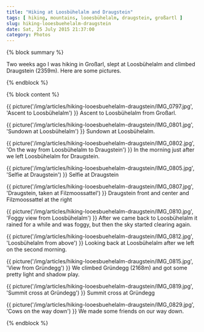 ```yaml
---
title: "Hiking at Loosbühelalm and Draugstein"
tags: [ hiking, mountains, looesbühelalm, draugstein, großartl ]
slug: hiking-looesbuehelalm-draugstein
date: Sat, 25 July 2015 21:37:00
category: Photos
---
```

{% block summary %}

Two weeks ago I was hiking in Großarl, slept at Loosbühelalm and climbed Draugstein (2359m). Here are some pictures.

{% endblock %}

{% block content %}

{{ picture('/img/articles/hiking-looesbuehelalm-draugstein/IMG_0797.jpg', 'Ascent to Loosbühelalm') }}
Ascent to Loosbühelalm from Großarl.

{{ picture('/img/articles/hiking-looesbuehelalm-draugstein/IMG_0801.jpg', 'Sundown at Loosbühelalm') }}
Sundown at Loosbühelalm.

{{ picture('/img/articles/hiking-looesbuehelalm-draugstein/IMG_0802.jpg', 'On the way from Loosbühelalm to Draugstein') }}
In the morning just after we left Loosbühelalm for Draugstein.

{{ picture('/img/articles/hiking-looesbuehelalm-draugstein/IMG_0805.jpg', 'Selfie at Draugstein') }}
Selfie at Draugstein

{{ picture('/img/articles/hiking-looesbuehelalm-draugstein/IMG_0807.jpg', 'Draugstein, taken at Filzmoossattel') }}
Draugstein front and center and Filzmoossattel at the right

{{ picture('/img/articles/hiking-looesbuehelalm-draugstein/IMG_0810.jpg', 'Foggy view from Loosbühelalm') }}
After we came back to Loosbühelalm it rained for a while and was foggy, but then the sky started clearing again.

{{ picture('/img/articles/hiking-looesbuehelalm-draugstein/IMG_0812.jpg', 'Loosbühelalm from above') }}
Looking back at Loosbühelalm after we left on the second morning.

{{ picture('/img/articles/hiking-looesbuehelalm-draugstein/IMG_0815.jpg', 'View from Gründegg') }}
We climbed Gründegg (2168m) and got some pretty light and shadow play.

{{ picture('/img/articles/hiking-looesbuehelalm-draugstein/IMG_0819.jpg', 'Summit cross at Gründegg') }}
Summit cross at Gründegg

{{ picture('/img/articles/hiking-looesbuehelalm-draugstein/IMG_0829.jpg', 'Cows on the way down') }}
We made some friends on our way down.

{% endblock %}
